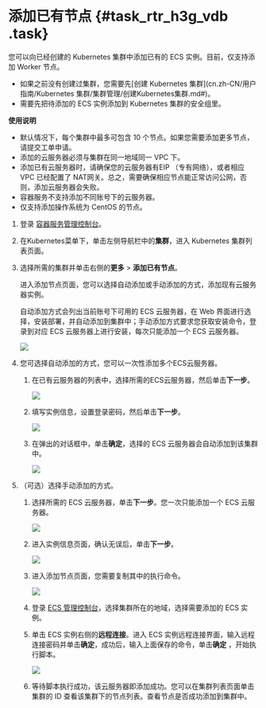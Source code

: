# 添加已有节点 {#task_rtr_h3g_vdb .task}

您可以向已经创建的 Kubernetes 集群中添加已有的 ECS 实例。目前，仅支持添加 Worker 节点。

-   如果之前没有创建过集群，您需要先[创建 Kubernetes 集群](cn.zh-CN/用户指南/Kubernetes 集群/集群管理/创建Kubernetes集群.md#)。
-   需要先把待添加的 ECS 实例添加到 Kubernetes 集群的安全组里。

**使用说明**

-   默认情况下，每个集群中最多可包含 10 个节点。如果您需要添加更多节点，请提交工单申请。
-   添加的云服务器必须与集群在同一地域同一 VPC 下。
-   添加已有云服务器时，请确保您的云服务器有EIP （专有网络），或者相应 VPC 已经配置了 NAT网关。总之，需要确保相应节点能正常访问公网，否则，添加云服务器会失败。
-   容器服务不支持添加不同账号下的云服务器。
-   仅支持添加操作系统为 CentOS 的节点。

1.  登录 [容器服务管理控制台](https://cs.console.aliyun.com)。 
2.  在Kubernetes菜单下，单击左侧导航栏中的**集群**，进入 Kubernetes 集群列表页面。 
3.  选择所需的集群并单击右侧的**更多** \> **添加已有节点**。 

    进入添加节点页面，您可以选择自动添加或手动添加的方式，添加现有云服务器实例。

    自动添加方式会列出当前账号下可用的 ECS 云服务器，在 Web 界面进行选择，安装部署，并自动添加到集群中；手动添加方式要求您获取安装命令，登录到对应 ECS 云服务器上进行安装，每次只能添加一个 ECS 云服务器。

    ![](http://static-aliyun-doc.oss-cn-hangzhou.aliyuncs.com/assets/img/6884/4319_zh-CN.png)

4.  您可选择自动添加的方式，您可以一次性添加多个ECS云服务器。 
    1.  在已有云服务器的列表中，选择所需的ECS云服务器，然后单击**下一步**。 

        ![](http://static-aliyun-doc.oss-cn-hangzhou.aliyuncs.com/assets/img/6884/4320_zh-CN.png)

    2.  填写实例信息，设置登录密码，然后单击**下一步**。 

        ![](http://docs-aliyun.cn-hangzhou.oss.aliyun-inc.com/assets/pic/64983/cn_zh/1524193684199/Image%2010.png)

    3.  在弹出的对话框中，单击**确定**，选择的 ECS 云服务器会自动添加到该集群中。 

        ![](http://static-aliyun-doc.oss-cn-hangzhou.aliyuncs.com/assets/img/6884/4322_zh-CN.png)

5.  （可选）选择手动添加的方式。 
    1.  选择所需的 ECS 云服务器，单击**下一步**。您一次只能添加一个 ECS 云服务器。 

        ![](http://static-aliyun-doc.oss-cn-hangzhou.aliyuncs.com/assets/img/6884/4323_zh-CN.png)

    2.  进入实例信息页面，确认无误后，单击**下一步**。 

        ![](http://static-aliyun-doc.oss-cn-hangzhou.aliyuncs.com/assets/img/6884/4324_zh-CN.png)

    3.  进入添加节点页面，您需要复制其中的执行命令。 

        ![](http://static-aliyun-doc.oss-cn-hangzhou.aliyuncs.com/assets/img/6884/4325_zh-CN.png)

    4.  登录 [ECS 管理控制台](https://ecs.console.aliyun.com/)，选择集群所在的地域，选择需要添加的 ECS 实例。 
    5.  单击 ECS 实例右侧的**远程连接**。进入 ECS 实例远程连接界面，输入远程连接密码并单击**确定**，成功后，输入上面保存的命令，单击**确定** ，开始执行脚本。 

        ![](http://static-aliyun-doc.oss-cn-hangzhou.aliyuncs.com/assets/img/6884/4326_zh-CN.png)

    6.  等待脚本执行成功，该云服务器即添加成功。您可以在集群列表页面单击集群的 ID 查看该集群下的节点列表。查看节点是否成功添加到集群中。 

